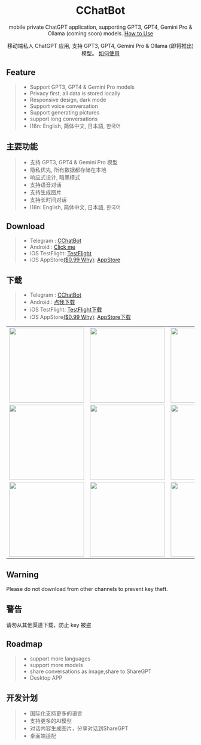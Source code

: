 <div align="center">

<h1 align="center">CChatBot</h1>

mobile private ChatGPT application, supporting GPT3, GPT4, Gemini Pro & Ollama (coming soon) models. [How to Use](./USAGE.md)

移动端私人 ChatGPT 应用, 支持 GPT3, GPT4, Gemini Pro & Ollama (即将推出) 模型。 [如何使用](./USAGE.md)

</div>

## Feature

> * Support GPT3, GPT4 & Gemini Pro models
>* Privacy first, all data is stored locally
>* Responsive design, dark mode
>* Support voice conversation
>* Support generating pictures
>* support long conversations
>* I18n: English, 简体中文, 日本語, 한국어

## 主要功能

> * 支持 GPT3, GPT4 & Gemini Pro 模型
>* 隐私优先, 所有数据都存储在本地
>* 响应式设计, 暗黑模式
>* 支持语音对话
>* 支持生成图片
>* 支持长时间对话
>* I18n: English, 简体中文, 日本語, 한국어

## Download

> * Telegram : [CChatBot](https://t.me/chatbot_all)
>* Android : [Click me](https://github.com/ChatBot-All/chatbot-app/releases)
>* iOS TestFlight: [TestFlight](https://testflight.apple.com/join/Znpyd2IF)
>* iOS AppStore[($0.99 Why)](./WHY.md): [AppStore](https://apps.apple.com/app/cchatbot/id6499505508)

## 下载

> * Telegram : [CChatBot](https://t.me/chatbot_all)
>* Android : [点我下载](https://github.com/ChatBot-All/chatbot-app/releases)
>* iOS TestFlight: [TestFlight下载](https://testflight.apple.com/join/Znpyd2IF)
>* iOS AppStore[($0.99 Why)](./WHY.md): [AppStore下载](https://apps.apple.com/app/cchatbot/id6499505508)

<table>

<tr>

<td><center><img src="https://github.com/ChatBot-All/chatbot-app/blob/main/art/1.PNG" width="200"  /></center></td>
<td><center><img src="https://github.com/ChatBot-All/chatbot-app/blob/main/art/2.PNG" width="200"  /></center></td>
<td><center><img src="https://github.com/ChatBot-All/chatbot-app/blob/main/art/3.PNG" width="200"  /></center></td>

</tr>

<tr>

<td><center><img src="https://github.com/ChatBot-All/chatbot-app/blob/main/art/4.PNG" width="200" /></center></td>
<td><center><img src="https://github.com/ChatBot-All/chatbot-app/blob/main/art/5.PNG" width="200"  /></center></td>
<td><center><img src="https://github.com/ChatBot-All/chatbot-app/blob/main/art/6.PNG" width="200" /></center></td>

</tr>
<tr>

<td><center><img src="https://github.com/ChatBot-All/chatbot-app/blob/main/art/7.PNG" width="200" /></center></td>
<td><center><img src="https://github.com/ChatBot-All/chatbot-app/blob/main/art/8.PNG" width="200"  /></center></td>
<td><center><img src="https://github.com/ChatBot-All/chatbot-app/blob/main/art/9.PNG" width="200" /></center></td>

</tr>
</table>


## Warning
Please do not download from other channels to prevent key theft.

## 警告
请勿从其他渠道下载，防止 key 被盗

## Roadmap
>* support more languages
>* support more models
>* share conversations as image,share to ShareGPT
>* Desktop APP

## 开发计划
>* 国际化支持更多的语言
>* 支持更多的AI模型
>* 对话内容生成图片，分享对话到ShareGPT
>* 桌面端适配




